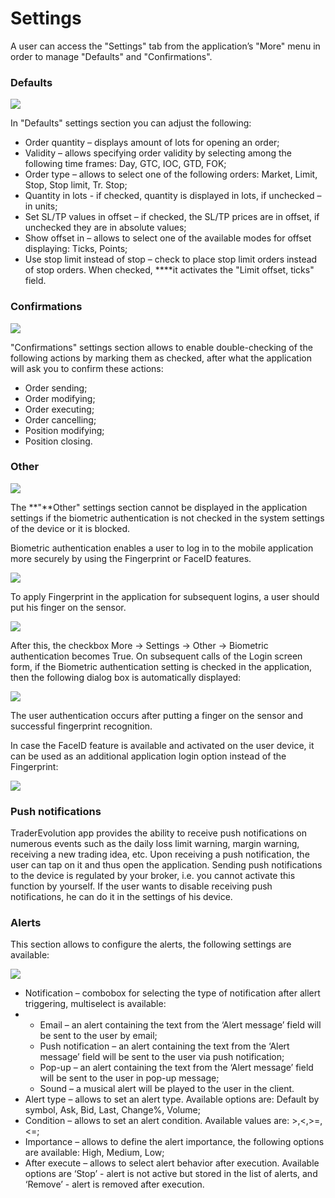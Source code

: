 # Settings

A user can access the "Settings" tab from the application’s "More" menu in order to manage "Defaults" and "Confirmations".

### Defaults

![](../../../.gitbook/assets/4%20%2870%29.png)

In "Defaults" settings section you can adjust the following:

* Order quantity – displays amount of lots for opening an order;
* Validity – allows specifying order validity by selecting among the following time frames: Day, GTC, IOC, GTD, FOK;
* Order type – allows to select one of the following orders: Market, Limit, Stop, Stop limit, Tr. Stop;
* Quantity in lots - if checked, quantity is displayed in lots, if unchecked – in units;
* Set SL/TP values in offset – if checked, the SL/TP prices are in offset, if unchecked they are in absolute values;
* Show offset in – allows to select one of the available modes for offset displaying: Ticks, Points;
* Use stop limit instead of stop – check to place stop limit orders instead of stop orders. When checked, ****it activates the "Limit offset, ticks" field.

### **Confirmations**

![](../../../.gitbook/assets/2%20%2882%29.png)

"Confirmations" settings section allows to enable double-checking of the following actions by marking them as checked, after what the application will ask you to confirm these actions:

* Order sending;
* Order modifying;
* Order executing;
* Order cancelling;
* Position modifying;
* Position closing.

### Other

![](../../../.gitbook/assets/2%20%28120%29.png)

The **"**Other" settings section cannot be displayed in the application settings if the biometric authentication is not checked in the system settings of the device or it is blocked. 

Biometric authentication enables a user to log in to the mobile application more securely by using the Fingerprint or FaceID features.

![](../../../.gitbook/assets/4%20%2866%29.png)

To apply Fingerprint in the application for subsequent logins, a user should put his finger on the sensor.

![](../../../.gitbook/assets/1%20%28141%29.png)

After this, the checkbox More -&gt; Settings -&gt; Other -&gt; Biometric authentication becomes True. On subsequent calls of the Login screen form, if the Biometric authentication setting is checked in the application, then the following dialog box is automatically displayed:

![](../../../.gitbook/assets/3%20%2896%29.png)

The user authentication occurs after putting a finger on the sensor and successful fingerprint recognition.

In case the FaceID feature is available and activated on the user device, it can be used as an additional application login option instead of the Fingerprint:

![](../../../.gitbook/assets/feis.jpg)

### Push notifications

TraderEvolution app provides the ability to receive push notifications on numerous events such as the daily loss limit warning, margin warning, receiving a new trading idea, etc. Upon receiving a push notification, the user can tap on it and thus open the application. Sending push notifications to the device is regulated by your broker, i.e. you cannot activate this function by yourself. If the user wants to disable receiving push notifications, he can do it in the settings of his device.

### Alerts

This section allows to configure the alerts, the following settings are available:

![](../../../.gitbook/assets/f626729e-1a6f-4c08-8def-712790d32e6d.jpg)

* Notification – combobox for selecting the type of notification after allert triggering, multiselect is available:
* * Email – an alert containing the text from the ‘Alert message’ field will be sent to the user by email;
  * Push notification – an alert containing the text from the ‘Alert message’ field will be sent to the user via push notification;
  * Pop-up – an alert containing the text from the ‘Alert message’ field will be sent to the user in pop-up message;
  * Sound – a musical alert will be played to the user in the client.
* Alert type – allows to set an alert type. Available options are: Default by symbol, Ask, Bid, Last, Change%, Volume;
* Condition – allows to set an alert condition. Available values are: &gt;,&lt;,&gt;=,&lt;=;
* Importance – allows to define the alert importance, the following options are available: High, Medium, Low;
* After execute – allows to select alert behavior after execution. Available options are ‘Stop’ - alert is not active but stored in the list of alerts, and ‘Remove’ - alert is removed after execution.

